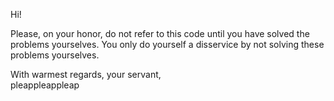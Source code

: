 
Hi!

Please, on your honor, do not refer to this code until you have solved the problems yourselves.  You only do yourself a disservice
by not solving these problems yourselves.

With warmest regards, your servant,  
pleappleappleap


